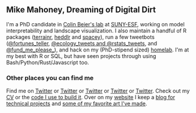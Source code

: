 ## Mike Mahoney, Dreaming of Digital Dirt

I'm a PhD candidate in [Colin Beier's lab](https://www.esf.edu/faculty/beier/) at [SUNY-ESF](esf.edu/), working on model interpretability and landscape visualization. I also maintain a handful of R packages ([terrainr](https://github.com/mikemahoney218/terrainr), [heddlr](https://github.com/mikemahoney218/heddlr) and [spacey](https://github.com/mikemahoney218/spacey)), run a few tweetbots ([@fortunes_teller](https://github.com/mikemahoney218/fortunes_teller), [@ecology_tweets and @rstats_tweets](https://github.com/mikemahoney218/retweet_bot), and [@fund_me_please_](https://twitter.com/fund_me_please_)), and hack on my (PhD-stipend sized) [homelab](https://github.com/mikemahoney218/pi-admin). I'm at my best with R or SQL, but have seen projects through using Bash/Python/Rust/Javascript too.

### Other places you can find me

Find me on [Twitter](https://twitter.com/MikeMahoney218) or [Twitter](https://twitter.com/fortunes_teller) or [Twitter](https://twitter.com/ecology_tweets) or [Twitter](https://twitter.com/rstats_tweets) or [Twitter](https://twitter.com/fund_me_please_). Check out my [CV](https://github.com/mikemahoney218/Resume_CV/blob/master/Mahoney_CV.pdf) or the [code I use to build it](https://github.com/mikemahoney218/Resume_CV). Over on my [website](https://www.mm218.dev/) I keep a [blog for technical projects](https://www.mm218.dev/blog) and [some of my favorite art I've made](https://www.mm218.dev/portfolio/).
